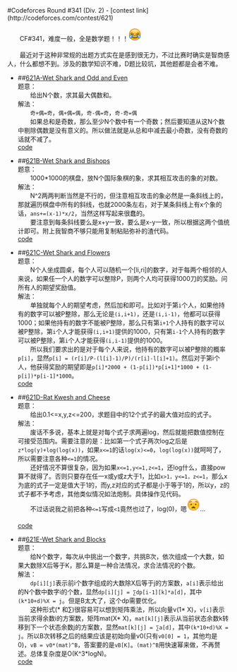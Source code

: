 <section>
#Codeforces Round #341 (Div. 2)
- [contest link](http://codeforces.com/contest/621)  
  

　　CF#341，难度一般，全是数学题！！！<img src="../emojis/joy.png" alt="joy_with_tears" height="30"><br>  
　　最近对于这种非常规的出题方式实在是感到很无力，不过比赛时确实是智商感人，什么都想不到。涉及的数学知识不难，D题比较坑，其他题都是会者不难。  

- ##[621A-Wet Shark and Odd and Even](http://codeforces.com/contest/621/problem/A)  
题意：  
　　给出N个数，求其最大偶数和。  
解法：  
　　`奇+偶=奇`，`偶+偶=偶`，`奇-偶=奇`，`奇-奇=偶`  
　　如果总和是奇数，那么至少N个数中有一个奇数；然后要知道从这N个数中剔除偶数是没有意义的。所以做法就是从总和中减去最小奇数，没有奇数的话就不减了。
  　　
  　　  
  [code](https://github.com/zhyack/Codeforces/blob/master/621_Round%20%23341(Div.%202)/621A.cpp)  

- ##[621B-Wet Shark and Bishops](http://codeforces.com/contest/621/problem/B)  
题意：  
　　1000*1000的棋盘，放N个国际象棋的象，求其相互攻击的象的对数。  
解法：  
　　N^2两两判断当然是不行的，但注意相互攻击的象必然是一条斜线上的，那就遍历棋盘中所有的斜线，也就2000条左右，对于某条斜线上有x个象的话，`ans+=(x-1)*x/2`，当然这样写起来很蠢的。  
　　要注意到每条斜线要么是x+y一致，要么是x-y一致，所以根据这两个值统计即可。附上我智商不够只能用复制粘贴弥补的渣代码。
  　　
  　　
  　　  
  [code](https://github.com/zhyack/Codeforces/blob/master/621_Round%20%23341(Div.%202)/621B.cpp)  

- ##[621C-Wet Shark and Flowers](http://codeforces.com/contest/621/problem/C)  
题意：  
　　N个人坐成圆桌，每个人可以随机一个[li,ri]的数字，对于每两个相邻的人来说，如果任一个人的数字可以整除P，则两个人均可获得1000刀的奖励。问所有人的期望奖励值。  
解法：  
　　单独就每个人的期望考虑，然后加和即可。比如对于第`i`个人，如果他持有的数字可以被P整除，那么无论是`(i,i+1)`，还是`(i,i-1)`，他都可以获得1000；如果他持有的数字不能被P整除，那么只有第`i+1`个人持有的数字可以被P整除，第`i`个人才能获得`(i,i+1)`提供的1000，只有第`i-1`个人持有的数字可以被P整除，第`i`个人才能获得`(i,i-1)`提供的1000。  
　　所以我们要求出的是对于每个人来说，他持有的数字可以被P整除的概率`p[i]`，显然`p[i] = (r[i]/P-(l[i]-1)/P)/(r[i]-l[i]+1)`。然后对于第i个人，他获得奖励的期望即是`p[i]*2000 + (1-p[i])*p[i+1]*1000 + (1-p[i])*p[i-1]*1000`。  　　
  　　
  　　  
  [code](https://github.com/zhyack/Codeforces/blob/master/621_Round%20%23341(Div.%202)/621C.cpp)  

- ##[621D-Rat Kwesh and Cheese](http://codeforces.com/contest/621/problem/D)  
题意：  
　　给出0.1<=x,y,z<=200，求题目中的12个式子的最大值对应的式子。  
解法：  
　　废话不多说，基本上就是对每个式子求两遍log，然后就能把数值控制在可接受范围内。需要注意的是：比如第一个式子两次log之后是`z*log(y)+log(log(x))`，如果`x<=1`的话`log(x)<=0`，`log(log(x))`就呵呵了，所以需要注意各种`<=1`的情况。  
　　还好情况不算很复杂，因为如果`x<=1,y<=1,z<=1`，还log什么，直接pow算不就得了。否则只要存在任一x或y或z大于1，比如`x>1，y<=1，z<=1`，那么x为底的式子一定是值大于1的，而y,z对应的式子都是小于等于1的，所以y，z的式子都不予考虑，其他类似情况如法炮制。具体操作见代码。  
　　不过话说我之前把各种`<=1`写成`<1`竟然也过了，log(0)，嗯<img src="../emojis/anguished.png" alt="anguished" height="30">...
  　　
  　　
  　　  
  [code](https://github.com/zhyack/Codeforces/blob/master/621_Round%20%23341(Div.%202)/621D.cpp)  

- ##[621E-Wet Shark and Blocks](http://codeforces.com/contest/621/problem/E)  
题意：  
　　给N个数字，每次从中挑出一个数字，共挑B次，依次组成一个大数，如果大数除X后等于K，那么算是一种合法情况，求合法情况的个数。  
解法：  
　　`dp[i][j]`表示前i个数字组成的大数除X后等于j的方案数，`a[i]`表示给出的N个数中数字i的个数，显然`dp[i][j] = ∑dp[i-1][k]*a[d]`，其中`(k*10+d)%X = j`。但是B太大了，这个dp需要优化。  
　　这种形式(\* 和∑)很容易可以想到矩阵乘法，所以向量v(1\* X)，`v[i]`表示当前求得余数i的方案数，矩阵mat(X\* X)，`mat[k][j]`表示从当前状态余数k转移到下一个状态余数j的方案数，显然`mat[k][j] = ∑a[d]`，其中`(k*10+d)%X = j`。所以B次转移之后的结果应该是初始向量v0(只有`v0[0] = 1`，其他均是0)，`vB = v0*(mat)^B`，答案要的是`vB[K]`。`(mat)^B`用快速幂来做，不再赘述。总体复杂度是O(K^3*logN)。
  　　
  　　  
  [code](https://github.com/zhyack/Codeforces/blob/master/621_Round%20%23341(Div.%202)/621E.cpp)  
</section>